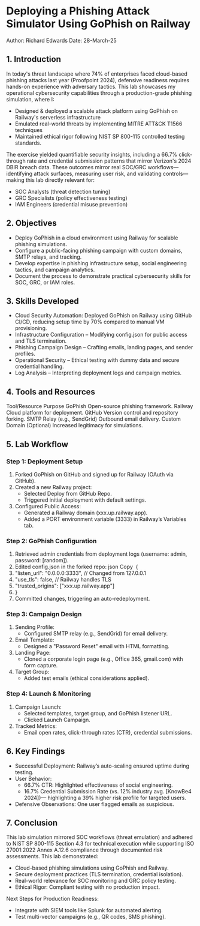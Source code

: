 # Deploying a Phishing Attack Simulator Using GoPhish on Railway
Author: Richard Edwards Date: 28-March-25

## 1. Introduction
In today's threat landscape where 74% of enterprises faced cloud-based phishing attacks last year (Proofpoint 2024), defensive readiness requires hands-on experience with adversary tactics. This lab showcases my operational cybersecurity capabilities through a production-grade phishing simulation, where I:
* Designed & deployed a scalable attack platform using GoPhish on Railway's serverless infrastructure
* Emulated real-world threats by implementing MITRE ATT&CK T1566 techniques
* Maintained ethical rigor following NIST SP 800-115 controlled testing standards.

The exercise yielded quantifiable security insights, including a 66.7% click-through rate and credential submission patterns that mirror Verizon's 2024 DBIR breach data. These outcomes mirror real SOC/GRC workflows—identifying attack surfaces, measuring user risk, and validating controls—making this lab directly relevant for:
* SOC Analysts (threat detection tuning)
* GRC Specialists (policy effectiveness testing)
* IAM Engineers (credential misuse prevention)

## 2. Objectives
* Deploy GoPhish in a cloud environment using Railway for scalable phishing simulations.
* Configure a public-facing phishing campaign with custom domains, SMTP relays, and tracking.
* Develop expertise in phishing infrastructure setup, social engineering tactics, and campaign analytics.
* Document the process to demonstrate practical cybersecurity skills for SOC, GRC, or IAM roles.

## 3. Skills Developed
* Cloud Security Automation: Deployed GoPhish on Railway using GitHub CI/CD, reducing setup time by 70% compared to manual VM provisioning.
* Infrastructure Configuration – Modifying config.json for public access and TLS termination. 
* Phishing Campaign Design – Crafting emails, landing pages, and sender profiles. 
* Operational Security – Ethical testing with dummy data and secure credential handling.
* Log Analysis – Interpreting deployment logs and campaign metrics.

## 4. Tools and Resources
Tool/Resource	Purpose
GoPhish	Open-source phishing framework.
Railway	Cloud platform for deployment.
GitHub	Version control and repository forking.
SMTP Relay (e.g., SendGrid)	Outbound email delivery.
Custom Domain (Optional)	Increased legitimacy for simulations.

## 5. Lab Workflow
### Step 1: Deployment Setup
1. Forked GoPhish on GitHub and signed up for Railway (OAuth via GitHub).
2. Created a new Railway project:
    * Selected Deploy from GitHub Repo.
    * Triggered initial deployment with default settings.
3. Configured Public Access:
    * Generated a Railway domain (xxx.up.railway.app).
    * Added a PORT environment variable (3333) in Railway’s Variables tab.
### Step 2: GoPhish Configuration
1. Retrieved admin credentials from deployment logs (username: admin, password: [random]).
2. Edited config.json in the forked repo: json Copy  {
3.   "listen_url": "0.0.0.0:3333",  // Changed from 127.0.0.1
4.   "use_tls": false,              // Railway handles TLS
5.   "trusted_origins": ["xxx.up.railway.app"]  
6. } 
7. Committed changes, triggering an auto-redeployment.
### Step 3: Campaign Design
1. Sending Profile:
    * Configured SMTP relay (e.g., SendGrid) for email delivery.
2. Email Template:
    * Designed a "Password Reset" email with HTML formatting.
3. Landing Page:
    * Cloned a corporate login page (e.g., Office 365, gmail.com) with form capture.
4. Target Group:
    * Added test emails (ethical considerations applied).
### Step 4: Launch & Monitoring
1. Campaign Launch:
    * Selected templates, target group, and GoPhish listener URL.
    * Clicked Launch Campaign.
2. Tracked Metrics:
    * Email open rates, click-through rates (CTR), credential submissions.

## 6. Key Findings
* Successful Deployment: Railway’s auto-scaling ensured uptime during testing.
* User Behavior:
    * 66.7% CTR: Highlighted effectiveness of social engineering.
    * 16.7% Credential Submission Rate (vs. 12% industry avg. [KnowBe4 2024])— highlighting a 39% higher risk profile for targeted users.
* Defensive Observations: One user flagged emails as suspicious.

## 7. Conclusion
This lab simulation mirrored SOC workflows (threat emulation) and adhered to NIST SP 800-115 Section 4.3 for technical execution while supporting ISO 27001:2022 Annex A.12.6 compliance through documented risk assessments. 
This lab demonstrated:
* Cloud-based phishing simulations using GoPhish and Railway.
* Secure deployment practices (TLS termination, credential isolation).
* Real-world relevance for SOC monitoring and GRC policy testing.
* Ethical Rigor: Compliant testing with no production impact.

Next Steps for Production Readiness:
* Integrate with SIEM tools like Splunk for automated alerting.
* Test multi-vector campaigns (e.g., QR codes, SMS phishing).
